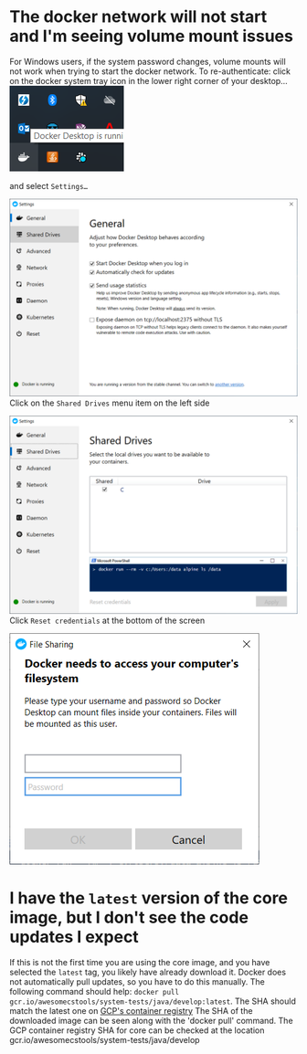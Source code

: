 # The docker network will not start and I'm seeing volume mount issues
For Windows users, if the system password changes, volume mounts will not work when trying to start the docker network. To re-authenticate: click on the docker system tray icon in the lower right corner of your desktop…
![docker tray icon](img/docker-tray-icon.png)

and select `Settings…`

![docker general settings screen](img/docker-settings-general.png)
Click on the `Shared Drives` menu item on the left side

![docker shared drives settings screen](img/docker-settings-shared-drives.png)
Click `Reset credentials` at the bottom of the screen

![docker file sharing credentials prompt](img/file-sharing-creds-prompt.png)

# I have the `latest` version of the core image, but I don't see the code updates I expect
If this is not the first time you are using the core image, and you have selected the `latest` tag, you likely have already download it. Docker does not automatically pull updates, so you have to do this manually. The following command should help: `docker pull gcr.io/awesomecstools/system-tests/java/develop:latest`. The SHA should match the latest one on [GCP's container registry](https://console.cloud.google.com/gcr/images/awesomecstools?project=awesomecstools&folder&organizationId)
The SHA of the downloaded image can be seen along with the 'docker pull' command.
The GCP container registry SHA for core can be checked at the location gcr.io/awesomecstools/system-tests/java/develop 
